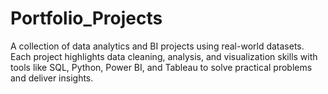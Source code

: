 # Portfolio_Projects
A collection of data analytics and BI projects using real-world datasets. Each project highlights data cleaning, analysis, and visualization skills with tools like SQL, Python, Power BI, and Tableau to solve practical problems and deliver insights.
